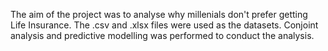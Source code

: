 The aim of the project was to analyse why millenials don't prefer getting Life Insurance. 
The .csv and .xlsx files were used as the datasets.
Conjoint analysis and predictive modelling was performed to conduct the analysis.
